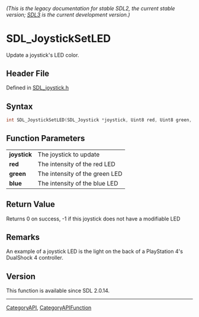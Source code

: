 ###### (This is the legacy documentation for stable SDL2, the current stable version; [SDL3](https://wiki.libsdl.org/SDL3/) is the current development version.)
# SDL_JoystickSetLED

Update a joystick's LED color.

## Header File

Defined in [SDL_joystick.h](https://github.com/libsdl-org/SDL/blob/SDL2/include/SDL_joystick.h)

## Syntax

```c
int SDL_JoystickSetLED(SDL_Joystick *joystick, Uint8 red, Uint8 green, Uint8 blue);

```

## Function Parameters

|                  |                                |
| ---------------- | ------------------------------ |
| **joystick**     | The joystick to update         |
| **red**          | The intensity of the red LED   |
| **green**        | The intensity of the green LED |
| **blue**         | The intensity of the blue LED  |

## Return Value

Returns 0 on success, -1 if this joystick does not have a modifiable LED

## Remarks

An example of a joystick LED is the light on the back of a PlayStation 4's
DualShock 4 controller.

## Version

This function is available since SDL 2.0.14.

----
[CategoryAPI](CategoryAPI), [CategoryAPIFunction](CategoryAPIFunction)


